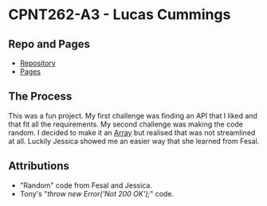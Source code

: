 # CPNT262-A3 - Lucas Cummings

## Repo and Pages
* [Repository](https://github.com/lucas-cq/cpnt262-a3)
* [Pages](https://lucas-cq.github.io/cpnt262-a3/)

## The Process
This was a fun project. My first challenge was finding an API that I liked and that fit all the requirements. My second challenge was making the code random. I decided to make it an [Array](https://github.com/lucas-cq/cpnt262-a3/commit/8e13f07ce92bfa5496be964c82df79f8062d20b0) but realised that was not streamlined at all. Luckily Jessica showed me an easier way that she learned from Fesal.

## Attributions
* "Random" code from Fesal and Jessica.
* Tony's "_throw new Error('Not 200 OK');_" code.